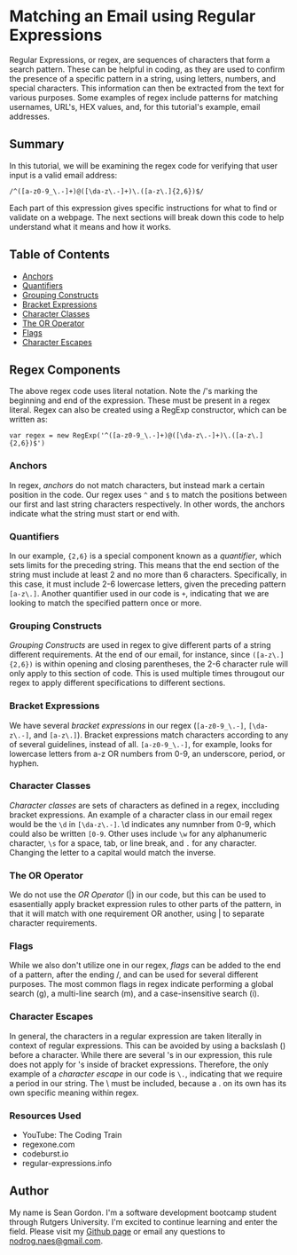# Matching an Email using Regular Expressions #

Regular Expressions, or regex, are sequences of characters that form a search pattern. These can be helpful in coding, as they are used to confirm the presence of a specific pattern in a string, using letters, numbers, and special characters.
This information can then be extracted from the text for various purposes. Some examples of regex include patterns for matching usernames, URL's, HEX values, and, for this tutorial's example, email addresses.

## Summary

In this tutorial, we will be examining the regex code for verifying that user input is a valid email address:

`/^([a-z0-9_\.-]+)@([\da-z\.-]+)\.([a-z\.]{2,6})$/`

Each part of this expression gives specific instructions for what to find or validate on a webpage. The next sections will break down this code to help understand what it means and how it works.

## Table of Contents

- [Anchors](#anchors)
- [Quantifiers](#quantifiers)
- [Grouping Constructs](#grouping-constructs)
- [Bracket Expressions](#bracket-expressions)
- [Character Classes](#character-classes)
- [The OR Operator](#the-or-operator)
- [Flags](#flags)
- [Character Escapes](#character-escapes)

## Regex Components


The above regex code uses literal notation. Note the /'s marking the beginning and end of the expression. These must be present in a regex literal.
Regex can also be created using a RegExp constructor, which can be written as:

`var regex = new RegExp('^([a-z0-9_\.-]+)@([\da-z\.-]+)\.([a-z\.]{2,6})$')`

### Anchors

In regex, _anchors_ do not match characters, but instead mark a certain position in the code. Our regex uses `^` and `$` to match the positions between our first and last string characters respectively. In other words, the anchors indicate what the string must start or end with.

### Quantifiers

In our example, `{2,6}` is a special component known as a _quantifier_, which sets limits for the preceding string. This means that the end section of the string must include at least 2 and no more than 6 characters. Specifically, in this case, it must include 2-6 lowercase letters, given the preceding pattern `[a-z\.]`.
Another quantifier used in our code is `+`, indicating that we are looking to match the specified pattern once or more.

### Grouping Constructs

_Grouping Constructs_ are used in regex to give different parts of a string different requirements. At the end of our email, for instance, since `([a-z\.]{2,6})` is within opening and closing parentheses, the 2-6 character rule will only apply to this section of code. This is used multiple times througout our regex to apply different specifications to different sections.

### Bracket Expressions

We have several _bracket expressions_ in our regex (`[a-z0-9_\.-]`, `[\da-z\.-]`, and `[a-z\.]`). Bracket expressions match characters according to any of several guidelines, instead of all. `[a-z0-9_\.-]`, for example, looks for lowercase letters from a-z OR numbers from 0-9, an underscore, period, or hyphen. 

### Character Classes

_Character classes_ are sets of characters as defined in a regex, inccluding bracket expressions. An example of a character class in our email regex would be the `\d` in `[\da-z\.-]`. \d indicates any numnber from 0-9, which could also be written `[0-9`. Other uses include `\w` for any alphanumeric character, `\s` for a space, tab, or line break, and `.` for any character. Changing the letter to a capital would match the inverse.

### The OR Operator

We do not use the _OR Operator_ (|) in our code, but this can be used to esasentially apply bracket expression rules to other parts of the pattern, in that it will match with one requirement OR another, using | to separate character requirements.

### Flags

While we also don't utilize one in our regex, _flags_ can be added to the end of a pattern, after the ending /, and can be used for several different purposes. The most common flags in regex indicate performing a global search (g), a multi-line search (m), and a case-insensitive search (i). 

### Character Escapes

In general, the characters in a regular expression are taken literally in context of regular expressions. This can be avoided by using a backslash (\) before a character. While there are several \'s in our expression, this rule does not apply for \'s inside of bracket expressions. Therefore, the only example of a _character escape_ in our code is `\.`, indicating that we require a period in our string. The \ must be included, because a . on its own has its own specific meaning within regex.

### Resources Used

- YouTube: The Coding Train
- regexone.com
- codeburst.io
- regular-expressions.info

## Author

My name is Sean Gordon. I'm a software development bootcamp student through Rutgers University. I'm excited to continue learning and enter the field. Please visit my [Github page](https://github.com/nodrognaes) or email any questions to [nodrog.naes@gmail.com](mailto:nodrog.naes@gmail.com).
